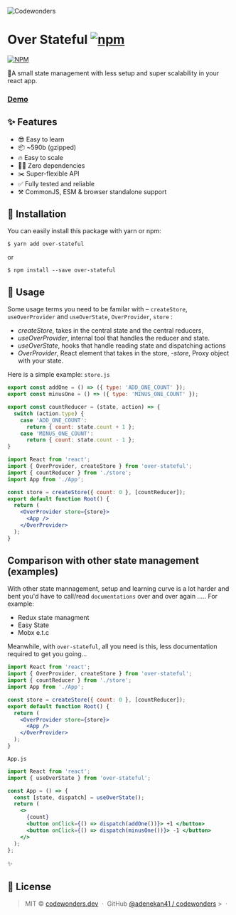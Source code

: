 ![Codewonders](https://i.ibb.co/vwXydQy/Group-1-1.png)

# Over Stateful [![npm](https://badge.fury.io/js/over-stateful.svg)](https://www.npmjs.com/package/over-stateful)

[![NPM](https://nodei.co/npm/over-stateful.png?downloads=true&downloadRank=true&stars=true)](https://nodei.co/npm/over-stateful/)

🐺A small state management with less setup and super scalability in your react
app.

<!-- useState, but simplified for complex states in React apps. -->

### [Demo](https://codesandbox.io/s/overstatful-demo-7wtpn?fontsize=14&hidenavigation=1&theme=dark)

## ✨ Features

- 😎 Easy to learn
- 📦 ~590b (gzipped)
- 🔥 Easy to scale
- 🙅‍♂️ Zero dependencies
- ✂️ Super-flexible API
- ✅ Fully tested and reliable
- ⚒ CommonJS, ESM & browser standalone support

## 🔧 Installation

You can easily install this package with yarn or npm:

```
$ yarn add over-stateful
```

or

```
$ npm install --save over-stateful
```

## 📖 Usage

Some usage terms you need to be familar with – `createStore`, `useOverProvider`
and `useOverState`, `OverProvider`, `store` :

- _createStore_, takes in the central state and the central reducers,
- _useOverProvider_, internal tool that handles the reducer and state.
- _useOverState_, hooks that handle reading state and dispatching actions
- _OverProvider_, React element that takes in the store, -_store_, Proxy object
  with your state.

Here is a simple example: `store.js`

```js
export const addOne = () => ({ type: 'ADD_ONE_COUNT' });
export const minusOne = () => ({ type: 'MINUS_ONE_COUNT' });

export const countReducer = (state, action) => {
  switch (action.type) {
    case 'ADD_ONE_COUNT':
      return { count: state.count + 1 };
    case 'MINUS_ONE_COUNT':
      return { count: state.count - 1 };
}
```

```jsx
import React from 'react';
import { OverProvider, createStore } from 'over-stateful';
import { countReducer } from './store';
import App from './App';

const store = createStore({ count: 0 }, [countReducer]);
export default function Root() {
  return (
    <OverProvider store={store}>
      <App />
    </OverProvider>
  );
}
```

## Comparison with other state management (examples)

With other state mannagement, setup and learning curve is a lot harder and bent
you'd have to call/read `documentations` over and over again ..... For example:

- Redux state managment
- Easy State
- Mobx e.t.c

Meanwhile, with `over-stateful`, all you need is this, less documentation
required to get you going...

```jsx
import React from 'react';
import { OverProvider, createStore } from 'over-stateful';
import { countReducer } from './store';
import App from './App';

const store = createStore({ count: 0 }, [countReducer]);
export default function Root() {
  return (
    <OverProvider store={store}>
      <App />
    </OverProvider>
  );
}
```

`App.js`

```jsx
import React from 'react';
import { useOverState } from 'over-stateful';

const App = () => {
  const [state, dispatch] = useOverState();
  return (
    <>
      {count}
      <button onClick={() => dispatch(addOne())}> +1 </button>
      <button onClick={() => dispatch(minusOne())}> -1 </button>
    </>
  );
};
```

✨

## 🤝 License

> MIT © [codewonders.dev](https://codewonders.dev) &nbsp;&middot;&nbsp; GitHub
> [@adenekan41 / codewonders](https://github.com/adenekan41) >
> &nbsp;&middot;&nbsp;
